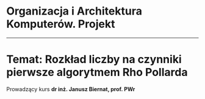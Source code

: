 # Organizacja i Architektura Komputerów. Projekt
---------------------
Temat: Rozkład liczby na czynniki pierwsze algorytmem Rho Pollarda
===============

Prowadzący kurs **dr inż. Janusz Biernat, prof. PWr**
